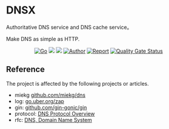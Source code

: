 # DNSX

Authoritative DNS service and DNS cache service。

Make DNS as simple as HTTP.

<p style="text-align: center">
    <a href="https://github.com/xyser/dnsx/actions"><img src="https://github.com/xyser/dnsx/actions/workflows/go.yml/badge.svg" alt="Go"></a>
    <a href="https://codeclimate.com/github/xyser/dnsx/maintainability"><img src="https://api.codeclimate.com/v1/badges/eda6760b436abe89af5e/maintainability" /></a>
    <a href="https://codeclimate.com/github/xyser/dnsx/test_coverage"><img src="https://api.codeclimate.com/v1/badges/eda6760b436abe89af5e/test_coverage" /></a>
    <a href="https://blog.dingxiaoyu.com"><img src="https://img.shields.io/badge/author-@dingdayu-blue.svg?style=flat" alt="Author"></a>
    <a href="https://goreportcard.com/report/github.com/xyser/dnsx"><img src="https://goreportcard.com/badge/github.com/xyser/dnsx" alt="Report"></a>
    <a href="https://sonarcloud.io/dashboard?id=xyser_dnsx"><img src="https://sonarcloud.io/api/project_badges/measure?project=xyser_dnsx&metric=alert_status" alt="Quality Gate Status"></a>
</p>

## Reference

The project is affected by the following projects or articles.

- miekg [github.com/miekg/dns](github.com/miekg/dns)
- log: [go.uber.org/zap](go.uber.org/zap)
- gin: [github.com/gin-gonic/gin](github.com/gin-gonic/gin)
- protocol: [DNS Protocol Overview](https://www.freesoft.org/CIE/Topics/77.htm)
- rfc: [DNS, Domain Name System](http://www.networksorcery.com/enp/protocol/dns.htm)
